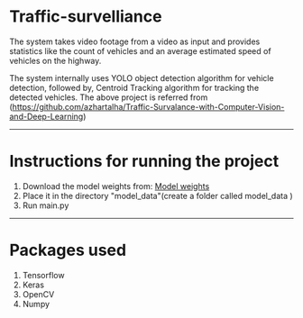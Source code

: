 # Traffic-survelliance 
The system takes video footage from a video as input and provides statistics like the count of vehicles and an average estimated speed of vehicles on the highway. 

The system internally uses YOLO object detection algorithm for vehicle detection, followed by, Centroid Tracking algorithm for tracking the detected vehicles.
The above project is referred from (https://github.com/azhartalha/Traffic-Survalance-with-Computer-Vision-and-Deep-Learning)
_____________________________________________________________________________________________________________________________

# Instructions for running the project
1. Download the model weights from: <a href="https://drive.google.com/open?id=135qLm2XX46M7zBpsUjlSKNNzKt-A-r4F">Model weights</a>
2. Place it in the directory "model_data"(create a folder called model_data )
3. Run main.py

_____________________________________________________________________________________________________________________________

# Packages used
1. Tensorflow
2. Keras
3. OpenCV
4. Numpy
